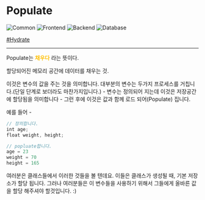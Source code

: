 # Populate

![Common](https://raw.githubusercontent.com/meotitda/DICTIONARY/master/2TAT1C/Label_Common.png)
![Frontend](https://raw.githubusercontent.com/meotitda/DICTIONARY/master/2TAT1C/Label_Frontend.png)
![Backend](https://raw.githubusercontent.com/meotitda/DICTIONARY/master/2TAT1C/Label_Backend.png)
![Database](https://raw.githubusercontent.com/meotitda/DICTIONARY/master/2TAT1C/Label_Database.png)

<a href="https://github.com/MoonSupport/DICTIONARY/blob/master/H/Hydrate.md">#Hydrate</a>

---

Populate는 <span style="color:#FFBF00; font-weight:bold;">채우다</span> 라는 뜻이다.

할당되어진 메모리 공간에 데이터를 채우는 것.

이것은 변수의 값을 주는 것을 의미합니다. 대부분의 변수는 두가지 프로세스를 거칩니다.(단일 단계로 보더라도 마찬가지입니다.) - 변수는 정의되어 지는데 이것은 저장공간에 할당됨을 의미합니다 - 그런 후에 이것은 값과 함께 로드 되어(Populate) 집니다.

예를 들어 -

```js
// 정의합니다.
int age;
float weight, height;
```

```js
// popluate합니다.
age = 23
weight = 70
height = 165
```

여러분은 클래스들에서 이러한 것들을 볼 텐데요. 이들은 클래스가 생성될 때, 기본 저장소가 할당 됩니다. 그러나 여러분들은 이 변수들을 사용하기 위해서 그들에게 올바른 값을 할당 해주셔야 할것입니다. :)
